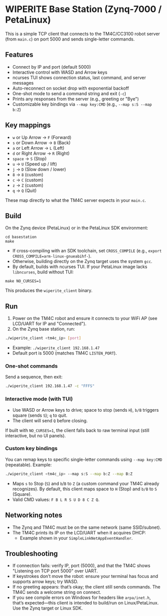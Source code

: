 # WIPERITE Base Station (Zynq-7000 / PetaLinux)

This is a simple TCP client that connects to the TM4C/CC3100 robot server (from `main.c`) on port 5000 and sends single-letter commands.

## Features
- Connect by IP and port (default 5000)
- Interactive control with WASD and Arrow keys
- ncurses TUI shows connection status, last command, and server messages
- Auto-reconnect on socket drop with exponential backoff
- One-shot mode to send a command string and exit (`-c`)
- Prints any responses from the server (e.g., greeting or "Bye")
 - Customizable key bindings via `--map key:CMD` (e.g., `--map s:S --map b:Z`)

## Key mappings
- `w` or Up Arrow -> `F` (Forward)
- `s` or Down Arrow -> `B` (Back)
- `a` or Left Arrow -> `L` (Left)
- `d` or Right Arrow -> `R` (Right)
- `space` -> `S` (Stop)
- `u` -> `U` (Speed up / lift)
- `j` -> `D` (Slow down / lower)
- `8` -> `8` (custom)
- `c` -> `C` (custom)
- `z` -> `Z` (custom)
- `q` -> `Q` (Quit)

These map directly to what the TM4C server expects in your `main.c`.

## Build

On the Zynq device (PetaLinux) or in the PetaLinux SDK environment:

```
cd basestation
make
```

- If cross-compiling with an SDK toolchain, set `CROSS_COMPILE` (e.g., `export CROSS_COMPILE=arm-linux-gnueabihf-`).
- Otherwise, building directly on the Zynq target uses the system `gcc`.
- By default, builds with ncurses TUI. If your PetaLinux image lacks `libncurses`, build without TUI:

```
make NO_CURSES=1
```

This produces the `wiperite_client` binary.

## Run
1. Power on the TM4C robot and ensure it connects to your WiFi AP (see LCD/UART for IP and "Connected").
2. On the Zynq base station, run:

```sh
./wiperite_client <tm4c_ip> [port]
```

- Example: `./wiperite_client 192.168.1.47`
- Default port is 5000 (matches TM4C `LISTEN_PORT`).

### One-shot commands
Send a sequence, then exit:

```sh
./wiperite_client 192.168.1.47 -c "FFFS"
```

### Interactive mode (with TUI)
- Use WASD or Arrow keys to drive; space to stop (sends `H`), `b/B` triggers square (sends `S`); `q` to quit.
- The client will send `Q` before closing.

If built with `NO_CURSES=1`, the client falls back to raw terminal input (still interactive, but no UI panels).

### Custom key bindings
You can remap keys to specific single-letter commands using `--map key:CMD` (repeatable). Example:

```sh
./wiperite_client <tm4c_ip> --map s:S --map b:Z --map B:Z
```

- Maps `s` to Stop (`S`) and `b`/`B` to `Z` (a custom command your TM4C already recognizes). By default, this client maps space to `H` (Stop) and `b/B` to `S` (Square).
- Valid CMD values: `F B L R S U D 8 C Z Q`.

## Networking notes
- The Zynq and TM4C must be on the same network (same SSID/subnet).
- The TM4C prints its IP on the LCD/UART when it acquires DHCP:
  - Example shown in your `SimpleLinkNetAppEventHandler`.

## Troubleshooting
- If connection fails: verify IP, port (5000), and that the TM4C shows "Listening on TCP port 5000" over UART.
- If keystrokes don’t move the robot: ensure your terminal has focus and supports arrow keys; try WASD.
- If no greeting appears: that’s okay; the client still sends commands. The TM4C sends a welcome string on connect.
- If you see compile errors on Windows for headers like `arpa/inet.h`, that’s expected—this client is intended to build/run on Linux/PetaLinux. Use the Zynq target or Linux SDK.
